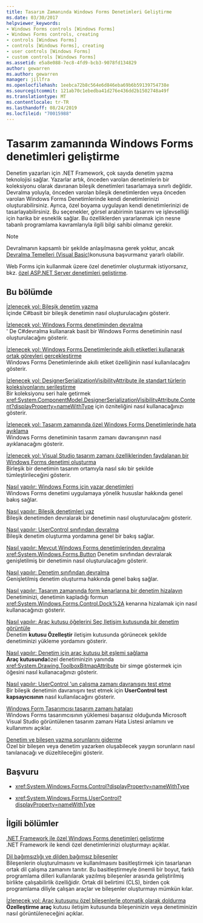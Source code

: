 ```yaml
---
title: Tasarım Zamanında Windows Forms Denetimleri Geliştirme
ms.date: 03/30/2017
helpviewer_keywords:
- Windows Forms controls [Windows Forms]
- Windows Forms controls, creating
- controls [Windows Forms]
- controls [Windows Forms], creating
- user controls [Windows Forms]
- custom controls [Windows Forms]
ms.assetid: e5a8e088-7ec8-4fd9-bcb3-9078fd134829
author: gewarren
ms.author: gewarren
manager: jillfra
ms.openlocfilehash: 1eebca72b8c564e6d846eba69b6b59139754738e
ms.sourcegitcommit: 121ab70c1ebedba41d276e436dd2b1502748a49f
ms.translationtype: MT
ms.contentlocale: tr-TR
ms.lasthandoff: 08/24/2019
ms.locfileid: "70015988"
---
```

# <a name="develop-windows-forms-controls-at-design-time"></a>Tasarım zamanında Windows Forms denetimleri geliştirme

Denetim yazarları için .NET Framework, çok sayıda denetim yazma teknolojisi sağlar. Yazarlar artık, önceden varolan denetimlerin bir koleksiyonu olarak davranan bileşik denetimleri tasarlamaya sınırlı değildir. Devralma yoluyla, önceden varolan bileşik denetimlerden veya önceden varolan Windows Forms Denetimlerinde kendi denetimlerinizi oluşturabilirsiniz. Ayrıca, özel boyama uygulayan kendi denetimlerinizi de tasarlayabilirsiniz. Bu seçenekler, görsel arabirimin tasarımı ve işlevselliği için harika bir esneklik sağlar. Bu özelliklerden yararlanmak için nesne tabanlı programlama kavramlarıyla ilgili bilgi sahibi olmanız gerekir.

> [!NOTE]
> Devralmanın kapsamlı bir şekilde anlaşılmasına gerek yoktur, ancak [Devralma Temelleri (Visual Basic)](~/docs/visual-basic/programming-guide/language-features/objects-and-classes/inheritance-basics.md)konusuna başvurmanız yararlı olabilir.

Web Forms için kullanmak üzere özel denetimler oluşturmak istiyorsanız, bkz. [özel ASP.NET Server denetimleri geliştirme](https://docs.microsoft.com/previous-versions/aspnet/zt27tfhy(v=vs.100)).

## <a name="in-this-section"></a>Bu bölümde

[İzlenecek yol: Bileşik denetim yazma](walkthrough-authoring-a-composite-control-with-visual-csharp.md)\
İçinde C#basit bir bileşik denetimin nasıl oluşturulacağını gösterir.

[İzlenecek yol: Windows Forms denetiminden devralma](walkthrough-inheriting-from-a-windows-forms-control-with-visual-csharp.md)\
' De C#devralma kullanarak basit bir Windows Forms denetiminin nasıl oluşturulacağını gösterir.

[İzlenecek yol: Windows Forms Denetimlerinde akıllı etiketleri kullanarak ortak görevleri gerçekleştirme](performing-common-tasks-using-smart-tags-on-wf-controls.md)\
Windows Forms Denetimlerinde akıllı etiket özelliğinin nasıl kullanılacağını gösterir.

[İzlenecek yol: DesignerSerializationVisibilityAttribute ile standart türlerin koleksiyonlarını serileştirme](serializing-collections-designerserializationvisibilityattribute.md)\
Bir koleksiyonu seri hale getirmek <xref:System.ComponentModel.DesignerSerializationVisibilityAttribute.Content?displayProperty=nameWithType> için özniteliğini nasıl kullanacağınızı gösterir.

[İzlenecek yol: Tasarım zamanında özel Windows Forms Denetimlerinde hata ayıklama](walkthrough-debugging-custom-windows-forms-controls-at-design-time.md)\
Windows Forms denetiminin tasarım zamanı davranışının nasıl ayıklanacağını gösterir.

[İzlenecek yol: Visual Studio tasarım zamanı özelliklerinden faydalanan bir Windows Forms denetimi oluşturma](creating-a-wf-control-design-time-features.md)\
Birleşik bir denetimin tasarım ortamıyla nasıl sıkı bir şekilde tümleştirileceğini gösterir.

[Nasıl yapılır: Windows Forms için yazar denetimleri](how-to-author-controls-for-windows-forms.md)\
Windows Forms denetimi uygulamaya yönelik hususlar hakkında genel bakış sağlar.

[Nasıl yapılır: Bileşik denetimleri yaz](how-to-author-composite-controls.md)\
Bileşik denetimden devralarak bir denetimin nasıl oluşturulacağını gösterir.

[Nasıl yapılır: UserControl sınıfından devralma](how-to-inherit-from-the-usercontrol-class.md)\
Bileşik denetim oluşturma yordamına genel bir bakış sağlar.

[Nasıl yapılır: Mevcut Windows Forms denetimlerinden devralma](how-to-inherit-from-existing-windows-forms-controls.md)\
<xref:System.Windows.Forms.Button> Denetim sınıfından devralarak genişletilmiş bir denetimin nasıl oluşturulacağını gösterir.

[Nasıl yapılır: Denetim sınıfından devralma](how-to-inherit-from-the-control-class.md)\
Genişletilmiş denetim oluşturma hakkında genel bakış sağlar.

[Nasıl yapılır: Tasarım zamanında form kenarlarına bir denetim hizalayın](how-to-align-a-control-to-the-edges-of-forms-at-design-time.md)\
Denetiminizi, denetimin kapladığı formun <xref:System.Windows.Forms.Control.Dock%2A> kenarına hizalamak için nasıl kullanacağınızı gösterir.

[Nasıl yapılır: Araç kutusu öğelerini Seç Iletişim kutusunda bir denetim görüntüle](how-to-display-a-control-in-the-choose-toolbox-items-dialog-box.md)\
Denetim **kutusu Özelleştir** iletişim kutusunda görünecek şekilde denetiminizi yükleme yordamını gösterir.

[Nasıl yapılır: Denetim için araç kutusu bit eşlemi sağlama](how-to-provide-a-toolbox-bitmap-for-a-control.md)\
**Araç kutusunda**özel denetiminizin yanında <xref:System.Drawing.ToolboxBitmapAttribute> bir simge göstermek için öğesini nasıl kullanacağınızı gösterir.

[Nasıl yapılır: UserControl 'un çalışma zamanı davranışını test etme](how-to-test-the-run-time-behavior-of-a-usercontrol.md)\
Bir bileşik denetimin davranışını test etmek için **UserControl test kapsayıcısının** nasıl kullanılacağını gösterir.

[Windows Form Tasarımcısı tasarım zamanı hataları](design-time-errors-in-the-windows-forms-designer.md)\
Windows Forms tasarımcısının yüklemesi başarısız olduğunda Microsoft Visual Studio görüntülenen tasarım zamanı Hata Listesi anlamını ve kullanımını açıklar.

[Denetim ve bileşen yazma sorunlarını giderme](troubleshooting-control-and-component-authoring.md)\
Özel bir bileşen veya denetim yazarken oluşabilecek yaygın sorunların nasıl tanılanacağı ve düzeltileceğini gösterir.

## <a name="reference"></a>Başvuru

- <xref:System.Windows.Forms.Control?displayProperty=nameWithType>

- <xref:System.Windows.Forms.UserControl?displayProperty=nameWithType>

## <a name="related-sections"></a>İlgili bölümler

[.NET Framework ile özel Windows Forms denetimleri geliştirme](developing-custom-windows-forms-controls.md)\
.NET Framework ile kendi özel denetimlerinizi oluşturmayı açıklar.

[Dil bağımsızlığı ve dilden bağımsız bileşenler](../../../standard/language-independence-and-language-independent-components.md)\
Bileşenlerin oluşturulmasını ve kullanılmasını basitleştirmek için tasarlanan ortak dil çalışma zamanını tanıtır. Bu basitleştirmeyle önemli bir boyut, farklı programlama dilleri kullanılarak yazılmış bileşenler arasında geliştirilmiş birlikte çalışabilirlik özelliğidir. Ortak dil belirtimi (CLS), birden çok programlama diliyle çalışan araçlar ve bileşenler oluşturmayı mümkün kılar.

[İzlenecek yol: Araç kutusunu özel bileşenlerle otomatik olarak doldurma](walkthrough-automatically-populating-the-toolbox-with-custom-components.md)\
**Özelleştirme araç** kutusu iletişim kutusunda bileşeninizin veya denetiminizin nasıl görüntüleneceğini açıklar.
